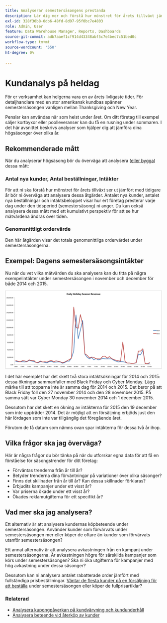 ```yaml
---
title: Analyserar semestersäsongens prestanda
description: Lär dig mer och förstå hur mönstret för årets tillväxt jämfört med tidigare år.
exl-id: 328f30b8-0db6-48fd-8d97-95f0bc7e4803
role: Admin, User
feature: Data Warehouse Manager, Reports, Dashboards
source-git-commit: adb7aaef1cf914d43348abf5c7e4bec7c51bed0c
workflow-type: tm+mt
source-wordcount: '550'
ht-degree: 0%

---
```


# Kundanalys på heldag

För er verksamhet kan helgerna vara en av årets livligaste tider. För detaljhandlare med en stor amerikansk kundbas spänner semestersäsongen vanligen mellan Thanksgiving och New Year.

Penslar kan användas när som helst under året. Om ditt företag till exempel säljer kortbyxor eller poolleveranser kan du få en rusning under sommaren. I det här avsnittet beskrivs analyser som hjälper dig att jämföra dina högsäsonger över olika år.

## Rekommenderade mått

När du analyserar högsäsong bör du överväga att analysera ([eller bygga](../../data-user/reports/ess-manage-data-metrics.md)) dessa mått:

### Antal nya kunder, Antal beställningar, Intäkter

För att ni ska förstå hur mönstret för årets tillväxt ser ut jämfört med tidigare år bör ni överväga att analysera dessa åtgärder. Antalet nya kunder, antalet nya beställningar och intäktsbeloppet visar hur ert företag presterar varje dag under den tidsperiod (semestersäsong) ni anger. Du kan också analysera dessa mått med ett kumulativt perspektiv för att se hur mätvärdena ändras över tiden.

### Genomsnittligt ordervärde

Den här åtgärden visar det totala genomsnittliga ordervärdet under semestersäsongerna.

## Exempel: Dagens semestersäsongsintäkter

Nu när du vet vilka mätvärden du ska analysera kan du titta på några exempelintäkter under semestersäsongen i november och december för både 2014 och 2015.

![Dagliga intäkter från semestersäsongen för 2014 och 2015](../../assets/Analyzing_holiday_season.png)

I det här exemplet har det skett två stora intäktsökningar för 2014 och 2015: dessa ökningar sammanfaller med Black Friday och Cyber Monday. Lägg märke till att topparna inte är samma dag för 2014 och 2015. Det beror på att Black Friday föll den 27 november 2014 och den 28 november 2015. På samma sätt var Cyber Monday 30 november 2014 och 1 december 2015.

Dessutom har det skett en ökning av intäkterna för 2015 den 19 december som inte uppträder 2014. Det är möjligt att en försäljning erbjöds just den här lördagen som inte var tillgänglig det föregående året.

Förutom de få datum som nämns ovan spar intäkterna för dessa två år ihop.

## Vilka frågor ska jag överväga?

Här är några frågor du bör tänka på när du utforskar egna data för att få en förståelse för säsongstrender för ditt företag:

* Förväntas trenderna från år till år?
* Betyder trenderna dina förväntningar på variationer över olika säsonger?
* Finns det skillnader från år till år? Kan dessa skillnader förklaras?
* Erbjudits kampanjer under ett visst år?
* Var priserna ökade under ett visst år?
* Ökades reklamutgifterna för ett specifikt år?

## Vad mer ska jag analysera?

Ett alternativ är att analysera kundernas köpbeteende under semestersäsongen. Använder kunder som förvärvats under semestersäsongen mer eller köper de oftare än kunder som förvärvats utanför semestersäsongen?

Ett annat alternativ är att analysera avkastningen från en kampanj under semestersäsongerna. Är avkastningen högre för särskilda kampanjer som körs under semestersäsongen? Ska ni öka utgifterna för kampanjer med hög avkastning under dessa säsonger?

Dessutom kan ni analysera antalet rabatterade order jämfört med fullständiga prisbeställningar. [Väntar de flesta kunder på en försäljning för att beställa](../analysis/coupon-usage.md) under semestersäsongen eller köper de fullprisartiklar?

### Relaterad

* [Analysera kupongpåverkan på kundvärvning och kundunderhåll](../analysis/coupon-impact.md)
* [Analysera beteende vid återköp av kunder](../analysis/repurchase-behavior.md)
